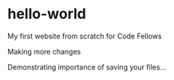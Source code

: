 # hello-world

My first website from scratch for Code Fellows

Making more changes

Demonstrating importance of saving your files...